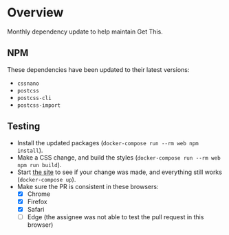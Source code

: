 # Overview
Monthly dependency update to help maintain Get This.

## NPM
These dependencies have been updated to their latest versions:
- `cssnano`
- `postcss`
- `postcss-cli`
- `postcss-import`

## Testing
- Install the updated packages (`docker-compose run --rm web npm install`).
- Make a CSS change, and build the styles (`docker-compose run --rm web npm run build`).
- Start [the site](http://localhost:4567/callnumber?query=UM1) to see if your change was made, and everything still works (`docker-compose up`).
- Make sure the PR is consistent in these browsers:
  - [x] Chrome
  - [x] Firefox
  - [x] Safari
  - [ ] Edge (the assignee was not able to test the pull request in this browser)

